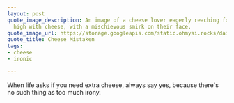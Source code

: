 ```yaml
---
layout: post
quote_image_description: An image of a cheese lover eagerly reaching for a plate piled
  high with cheese, with a mischievous smirk on their face.
quote_image_url: https://storage.googleapis.com/static.ohmyai.rocks/daily/2023-10-28.jpg
quote_title: Cheese Mistaken
tags:
- cheese
- ironic

---
```


When life asks if you need extra cheese, always say yes, because there's no such thing as too much irony.